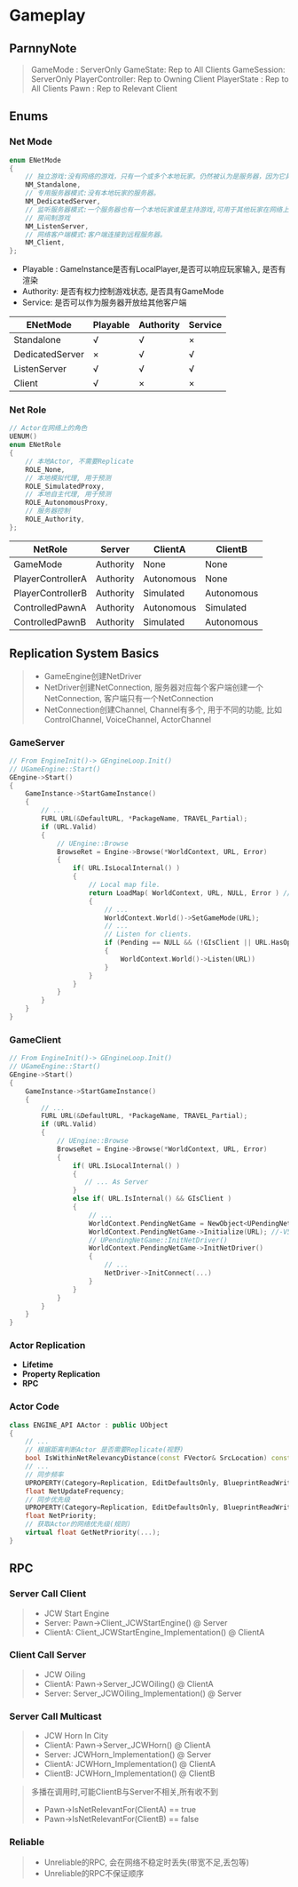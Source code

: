 # Gameplay

## ParnnyNote
> GameMode : ServerOnly
> GameState: Rep to All Clients
> GameSession: ServerOnly
> PlayerController: Rep to Owning Client
> PlayerState : Rep to All Clients
> Pawn : Rep to Relevant Client


## Enums
### Net Mode
```c++
enum ENetMode
{
	// 独立游戏:没有网络的游戏，只有一个或多个本地玩家。仍然被认为是服务器，因为它具有所有服务器功能
	NM_Standalone,
	// 专用服务器模式:没有本地玩家的服务器。
	NM_DedicatedServer,
	// 监听服务器模式:一个服务器也有一个本地玩家谁是主持游戏,可用于其他玩家在网络上。
	// 房间制游戏
	NM_ListenServer,
	// 网络客户端模式:客户端连接到远程服务器。
	NM_Client,
};
```

* Playable : GameInstance是否有LocalPlayer,是否可以响应玩家输入, 是否有渲染
* Authority: 是否有权力控制游戏状态, 是否具有GameMode
* Service: 是否可以作为服务器开放给其他客户端


| ENetMode | Playable | Authority  | Service |
|----------|----------|------------ |---------|
|     Standalone     | √        |      √      |     ×    |
| DedicatedServer      | ×        |    √        |    √     |
| ListenServer      | √        |     √       |    √     |
| Client      | √        |      ×      |    ×     |

### Net Role
```c++
// Actor在网络上的角色
UENUM()
enum ENetRole
{
    // 本地Actor, 不需要Replicate
    ROLE_None,
    // 本地模拟代理, 用于预测
    ROLE_SimulatedProxy,
    // 本地自主代理, 用于预测
    ROLE_AutonomousProxy,
    // 服务器控制
    ROLE_Authority,
};
```

| NetRole   | Server | ClientA | ClientB |
|-------------------|--------|---------|---------|
| GameMode          | Authority      | None       | None       |
| PlayerControllerA | Authority      | Autonomous       | None       |
| PlayerControllerB | Authority      | Simulated       | Autonomous       |
| ControlledPawnA   | Authority      | Autonomous      | Simulated       |
| ControlledPawnB   | Authority      | Simulated       | Autonomous       |


## Replication System Basics
> * GameEngine创建NetDriver
> * NetDriver创建NetConnection, 服务器对应每个客户端创建一个NetConnection, 客户端只有一个NetConnection
> * NetConnection创建Channel, Channel有多个, 用于不同的功能, 比如ControlChannel, VoiceChannel, ActorChannel
### GameServer
```c++
// From EngineInit()-> GEngineLoop.Init()
// UGameEngine::Start()
GEngine->Start()
{
    GameInstance->StartGameInstance()
    {
        // ...
        FURL URL(&DefaultURL, *PackageName, TRAVEL_Partial);
        if (URL.Valid)
        {
            // UEngine::Browse
            BrowseRet = Engine->Browse(*WorldContext, URL, Error)
            {
                if( URL.IsLocalInternal() )
                {
                    // Local map file.
                    return LoadMap( WorldContext, URL, NULL, Error ) //...
                    {
                        // ...
                        WorldContext.World()->SetGameMode(URL);
                        // ...
                        // Listen for clients.
                        if (Pending == NULL && (!GIsClient || URL.HasOption(TEXT("Listen"))))
                        {
                            WorldContext.World()->Listen(URL))
                        }
                    }
                }
            }
        }
    }
}
```
### GameClient
```c++
// From EngineInit()-> GEngineLoop.Init()
// UGameEngine::Start()
GEngine->Start()
{
    GameInstance->StartGameInstance()
    {
        // ...
        FURL URL(&DefaultURL, *PackageName, TRAVEL_Partial);
        if (URL.Valid)
        {
            // UEngine::Browse
            BrowseRet = Engine->Browse(*WorldContext, URL, Error)
            {
                if( URL.IsLocalInternal() )
                {
                   // ... As Server 
                }
                else if( URL.IsInternal() && GIsClient )
                {
                    // ...
                    WorldContext.PendingNetGame = NewObject<UPendingNetGame>();
                    WorldContext.PendingNetGame->Initialize(URL); //-V595
                    // UPendingNetGame::InitNetDriver()
                    WorldContext.PendingNetGame->InitNetDriver()
                    {
                        // ...
                        NetDriver->InitConnect(...)
                    }
                }
            }
        }
    }
}
```

### Actor Replication
* **Lifetime**
* **Property Replication**
* **RPC**

### Actor Code
```c++
class ENGINE_API AActor : public UObject
{
    // ...
    // 根据距离判断Actor 是否需要Replicate(视野)
    bool IsWithinNetRelevancyDistance(const FVector& SrcLocation) const;
    // ...
	// 同步频率
	UPROPERTY(Category=Replication, EditDefaultsOnly, BlueprintReadWrite)
	float NetUpdateFrequency;
	// 同步优先级
	UPROPERTY(Category=Replication, EditDefaultsOnly, BlueprintReadWrite)
	float NetPriority;
	// 获取Actor的网络优先级(规则)
	virtual float GetNetPriority(...);
}
```

## RPC
### Server Call Client
> * JCW Start Engine
> * Server: Pawn->Client_JCWStartEngine() @ Server
> * ClientA: Client_JCWStartEngine_Implementation() @ ClientA

### Client Call Server
> * JCW Oiling
> * ClientA: Pawn->Server_JCWOiling() @ ClientA
> * Server: Server_JCWOiling_Implementation() @ Server

### Server Call Multicast
> * JCW Horn In City
> * ClientA: Pawn->Server_JCWHorn() @ ClientA
> * Server: JCWHorn_Implementation() @ Server
> * ClientA: JCWHorn_Implementation() @ ClientA
> * ClientB: JCWHorn_Implementation() @ ClientB

> 多播在调用时,可能ClientB与Server不相关,所有收不到
> * Pawn->IsNetRelevantFor(ClientA) == true
> * Pawn->IsNetRelevantFor(ClientB) == false

### Reliable
> * Unreliable的RPC, 会在网络不稳定时丢失(带宽不足,丢包等)
> * Unreliable的RPC不保证顺序
































